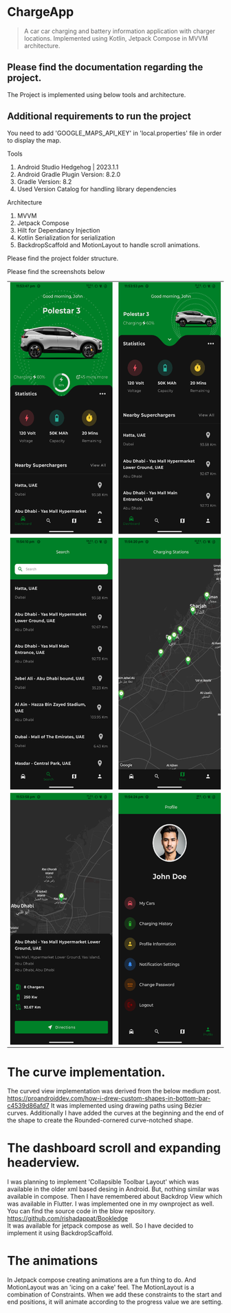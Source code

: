 # ChargeApp

> A car car charging and battery information application with charger locations.
> Implemented using Kotlin, Jetpack Compose in MVVM architecture.

## Please find the documentation regarding the project.
The Project is implemented using below tools and architecture.

## Additional requirements to run the project
You need to add 'GOOGLE_MAPS_API_KEY' in 'local.properties' file in order to display the map.

Tools
  1. Android Studio Hedgehog | 2023.1.1
  2. Android Gradle Plugin Version: 8.2.0
  3. Gradle Version: 8.2
  4. Used Version Catalog for handling library dependencies

Architecture
  1. MVVM
  2. Jetpack Compose
  3. Hilt for Dependancy Injection
  4. Kotlin Serialization for serialization
  5. BackdropScaffold and MotionLayout to handle scroll animations.

Please find the project folder structure.

 Please find the screenshots below

 <table>
  <tr>
    <td><img src="screens/home.png" width=270 height=585></td>
    <td><img src="screens/home_collapsed.png" width=270 height=585></td>
  </tr>
   <tr>
    <td><img src="screens/search.png" width=270 height=585></td>
    <td><img src="screens/map.png" width=270 height=585></td>
  </tr>
    <tr>
    <td><img src="screens/station_details.png" width=270 height=585></td>
    <td><img src="screens/profile.png" width=270 height=585></td>
  </tr>
 </table>


 # The curve implementation.
 The curved view implementation was derived from the below medium post.
 https://proandroiddev.com/how-i-drew-custom-shapes-in-bottom-bar-c4539d86afd7
 It was implemented using drawing paths using Bézier curves. Additionally I have added the curves at the beginning and the end of the shape to create the Rounded-cornered curve-notched shape.

 # The dashboard scroll and expanding headerview.
 I was planning to implement 'Collapsible Toolbar Layout' which was available in the older xml based desing in Android. But, nothing similar was available in compose. Then I have remembered about Backdrop View which was available in Flutter. I was implemented one in my ownproject as well. You can find the source code in the blow repository.<br/>
 https://github.com/rishadappat/Bookledge<br/>
 It was available for jetpack compose as well. So I have decided to implement it using BackdropScaffold.<br/>
 # The animations
In Jetpack compose creating animations are a fun thing to do. And MotionLayout was an 'icing on a cake' feel. The MotionLayout is a combination of Constraints. When we add these constraints to the start and end positions, it will animate according to the progress value we are setting.
